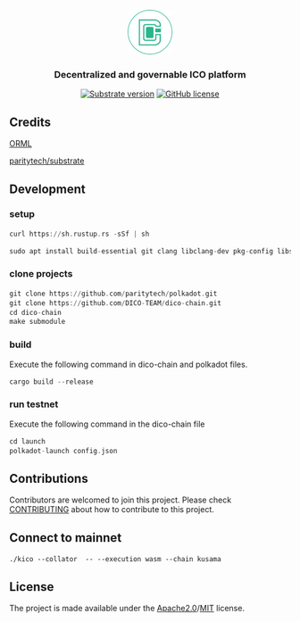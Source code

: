 <p align="center">
  <img src="docs/assets/dico-logo-small.png?raw=true" alt="image"/>
</p>

<h3 align="center">Decentralized and governable ICO platform</h3>

<div align="center">


[![Substrate version](https://img.shields.io/badge/Substrate-3.0.0-brightgreen?logo=Parity%20Substrate)](https://substrate.dev/)
[![GitHub license](https://img.shields.io/badge/license-MIT%2FApache2-blue)](LICENSE)

</div>


## Credits

[ORML](https://github.com/open-web3-stack/open-runtime-module-library)

[paritytech/substrate](https://github.com/paritytech/substrate)

## Development
### setup
```asm
curl https://sh.rustup.rs -sSf | sh
```
```asm
sudo apt install build-essential git clang libclang-dev pkg-config libssl-dev
```
### clone projects
```asm
git clone https://github.com/paritytech/polkadot.git 
git clone https://github.com/DICO-TEAM/dico-chain.git
cd dico-chain
make submodule
```
### build 
Execute the following command in dico-chain and polkadot files.
```asm
cargo build --release
```
### run testnet
Execute the following command in the dico-chain file
```asm
cd launch
polkadot-launch config.json
```
### 
## Contributions

Contributors are welcomed to join this project. Please check [CONTRIBUTING](./.github/CONTRIBUTING.md) about how to contribute
to this project.

## Connect to mainnet

```angular2html
./kico --collator  -- --execution wasm --chain kusama
```

## License

The project is made available under the [Apache2.0](./LICENSE-APACHE)/[MIT](./LICENSE-MIT) license.
